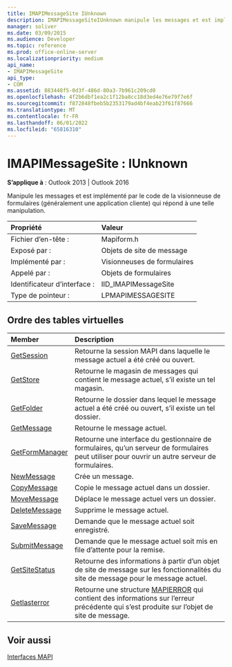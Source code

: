 ```yaml
---
title: IMAPIMessageSite IUnknown
description: IMAPIMessageSiteIUnknown manipule les messages et est implémenté par le code de la visionneuse de formulaires (généralement une application cliente) qui répond à cette manipulation.
manager: soliver
ms.date: 03/09/2015
ms.audience: Developer
ms.topic: reference
ms.prod: office-online-server
ms.localizationpriority: medium
api_name:
- IMAPIMessageSite
api_type:
- COM
ms.assetid: 883448f5-0d3f-486d-80a3-7b961c209cd0
ms.openlocfilehash: 4f2b6dbf1ea2c1f12ba8cc18d3ed4e76e79f7e6f
ms.sourcegitcommit: f872848fbeb5b2353179ad4bf4eab23f61f87666
ms.translationtype: MT
ms.contentlocale: fr-FR
ms.lasthandoff: 06/01/2022
ms.locfileid: "65816310"
---
```

# <a name="imapimessagesite--iunknown"></a>IMAPIMessageSite : IUnknown

  
  
**S’applique à** : Outlook 2013 | Outlook 2016 
  
Manipule les messages et est implémenté par le code de la visionneuse de formulaires (généralement une application cliente) qui répond à une telle manipulation.
  
|Propriété |Valeur |
|:-----|:-----|
|Fichier d’en-tête :  <br/> |Mapiform.h  <br/> |
|Exposé par :  <br/> |Objets de site de message  <br/> |
|Implémenté par :  <br/> |Visionneuses de formulaires  <br/> |
|Appelé par :  <br/> |Objets de formulaires  <br/> |
|Identificateur d’interface :  <br/> |IID_IMAPIMessageSite  <br/> |
|Type de pointeur :  <br/> |LPMAPIMESSAGESITE  <br/> |
   
## <a name="vtable-order"></a>Ordre des tables virtuelles

|Member | Description |
|:-----|:-----|
|[GetSession](imapimessagesite-getsession.md) <br/> |Retourne la session MAPI dans laquelle le message actuel a été créé ou ouvert. |
|[GetStore](imapimessagesite-getstore.md) <br/> |Retourne le magasin de messages qui contient le message actuel, s’il existe un tel magasin. |
|[GetFolder](imapimessagesite-getfolder.md) <br/> |Retourne le dossier dans lequel le message actuel a été créé ou ouvert, s’il existe un tel dossier. |
|[GetMessage](imapimessagesite-getmessage.md) <br/> |Retourne le message actuel. |
|[GetFormManager](imapimessagesite-getformmanager.md) <br/> |Retourne une interface du gestionnaire de formulaires, qu’un serveur de formulaires peut utiliser pour ouvrir un autre serveur de formulaires. |
|[NewMessage](imapimessagesite-newmessage.md) <br/> |Crée un message. |
|[CopyMessage](imapimessagesite-copymessage.md) <br/> |Copie le message actuel dans un dossier. |
|[MoveMessage](imapimessagesite-movemessage.md) <br/> |Déplace le message actuel vers un dossier. |
|[DeleteMessage](imapimessagesite-deletemessage.md) <br/> |Supprime le message actuel. |
|[SaveMessage](imapimessagesite-savemessage.md) <br/> |Demande que le message actuel soit enregistré. |
|[SubmitMessage](imapimessagesite-submitmessage.md) <br/> |Demande que le message actuel soit mis en file d’attente pour la remise. |
|[GetSiteStatus](imapimessagesite-getsitestatus.md) <br/> |Retourne des informations à partir d’un objet de site de message sur les fonctionnalités du site de message pour le message actuel. |
|[Getlasterror](imapimessagesite-getlasterror.md) <br/> |Retourne une structure [MAPIERROR](mapierror.md) qui contient des informations sur l’erreur précédente qui s’est produite sur l’objet de site de message. |
   
## <a name="see-also"></a>Voir aussi



[Interfaces MAPI](mapi-interfaces.md)

